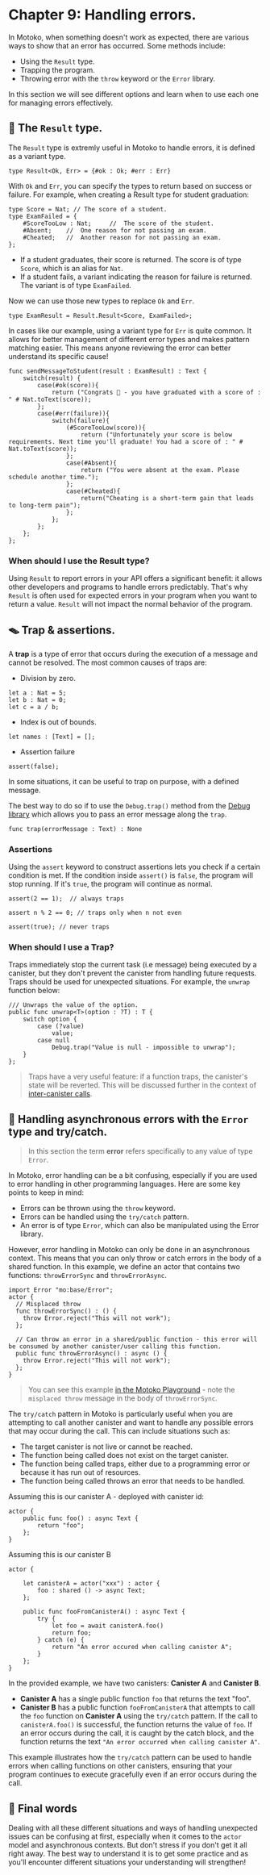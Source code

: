 # Chapter 9: Handling errors.
In Motoko, when something doesn't work as expected, there are various ways to show that an error has occurred. Some methods include:
- Using the `Result` type.  
- Trapping the program. 
- Throwing error with the `throw` keyword or the `Error` library.


In this section we will see different options and learn when to use each one for managing errors effectively.
## 🚥 The `Result` type.
The `Result` type is extremly useful in Motoko to handle errors, it is defined as a variant type. 
```motoko
type Result<Ok, Err> = {#ok : Ok; #err : Err}
```
With `Ok` and `Err`, you can specify the types to return based on success or failure. For example, when creating a Result type for student graduation:

```motoko
type Score = Nat; // The score of a student. 
type ExamFailed = {
    #ScoreTooLow : Nat;     //  The score of the student. 
    #Absent;    //  One reason for not passing an exam.
    #Cheated;   //  Another reason for not passing an exam.
};
```
- If a student graduates, their score is returned. The score is of type `Score`, which is an alias for `Nat`.
- If a student fails, a variant indicating the reason for failure is returned. The variant is of type `ExamFailed`.

Now we can use those new types to replace `Ok` and `Err`.
```motoko
type ExamResult = Result.Result<Score, ExamFailed>;
```
In cases like our example, using a variant type for `Err` is quite common. It allows for better management of different error types and makes pattern matching easier. This means anyone reviewing the error can better understand its specific cause!
```motoko
func sendMessageToStudent(result : ExamResult) : Text {
    switch(result) {
        case(#ok(score)){
            return ("Congrats 🎉 - you have graduated with a score of : " # Nat.toText(score));
        };
        case(#err(failure)){
            switch(failure){
                (#ScoreTooLow(score)){
                    return ("Unfortunately your score is below requirements. Next time you'll graduate! You had a score of : " # Nat.toText(score));
                };
                case(#Absent){
                    return ("You were absent at the exam. Please schedule another time.");
                };
                case(#Cheated){
                    return("Cheating is a short-term gain that leads to long-term pain");
                };
            };
        };
    };
};
```
### When should I use the Result type?
Using `Result` to report errors in your API offers a significant benefit: it allows other developers and programs to handle errors predictably. That's why `Result` is often used for expected errors in your program when you want to return a value. `Result` will not impact the normal behavior of the program.
## 🪤 Trap & assertions.
A **trap** is a type of error that occurs during the execution of a message and cannot be resolved. The most common causes of traps are:
- Division by zero.
```motoko
let a : Nat = 5;
let b : Nat = 0;
let c = a / b;
```
- Index is out of bounds. 
```motoko
let names : [Text] = [];
```
- Assertion failure
```motoko
assert(false);
```
In some situations, it can be useful to trap on purpose, with a defined message.

The best way to do so if to use the `Debug.trap()` method from the [Debug library](https://internetcomputer.org/docs/current/motoko/main/base/Debug) which allows you to pass an error message along the `trap`.
```motoko
func trap(errorMessage : Text) : None
```
### Assertions
Using the `assert` keyword to construct assertions lets you check if a certain condition is met. If the condition inside `assert()` is `false`, the program will stop running. If it's `true`, the program will continue as normal.
```motoko
assert(2 == 1);  // always traps
```
```motoko
assert n % 2 == 0; // traps only when n not even
```
```motoko
assert(true); // never traps
```
### When should I use a Trap?
Traps immediately stop the current task (i.e message) being executed by a canister, but they don't prevent the canister from handling future requests. Traps should be used for unexpected situations. For example, the `unwrap` function below:
```motoko
/// Unwraps the value of the option.
public func unwrap<T>(option : ?T) : T {
    switch option {
        case (?value)
            value;
        case null
            Debug.trap("Value is null - impossible to unwrap");
    }
};
```
> Traps have a very useful feature: if a function traps, the canister's state will be reverted. This will be discussed further in the context of [inter-canister calls](https://nnri3-7qaaa-aaaaj-qa3qa-cai.icp0.io/motoko_theory/chapter-11/CHAPTER-11.html).

## 🔀 Handling asynchronous errors with the `Error` type and try/catch.
> In this section the term **error** refers specifically to any value of type `Error`.

In Motoko, error handling can be a bit confusing, especially if you are used to error handling in other programming languages. Here are some key points to keep in mind:

- Errors can be thrown using the `throw` keyword.
- Errors can be handled using the `try/catch` pattern.
- An error is of type `Error`, which can also be manipulated using the Error library.

However, error handling in Motoko can only be done in an asynchronous context. This means that you can only throw or catch errors in the body of a shared function.
In this example, we define an actor that contains two functions: `throwErrorSync` and `throwErrorAsync`. 
```motoko
import Error "mo:base/Error";
actor {
  // Misplaced throw 
  func throwErrorSync() : () {
    throw Error.reject("This will not work");
  };

  // Can throw an error in a shared/public function - this error will be consumed by another canister/user calling this function.
  public func throwErrorAsync() : async () {
    throw Error.reject("This will not work");
  };
}
```
> You can see this example [in the Motoko Playground](https://m7sm4-2iaaa-aaaab-qabra-cai.ic0.app/?tag=907568632) - note the `misplaced throw` message in the body of `throwErrorSync`.

The `try/catch` pattern in Motoko is particularly useful when you are attempting to call another canister and want to handle any possible errors that may occur during the call. This can include situations such as:

- The target canister is not live or cannot be reached.
- The function being called does not exist on the target canister.
- The function being called traps, either due to a programming error or because it has run out of resources.
- The function being called throws an error that needs to be handled.

Assuming this is our canister A - deployed with canister id: 
```motoko
actor {
    public func foo() : async Text {
        return "foo";
    };   
}
```
Assuming this is our canister B
```motoko
actor {

    let canisterA = actor("xxx") : actor {
        foo : shared () -> async Text;
    };

    public func fooFromCanisterA() : async Text {
        try {
            let foo = await canisterA.foo()
            return foo;
        } catch (e) {
            return "An error occured when calling canister A";
        }
    };   
}
```
In the provided example, we have two canisters: **Canister A** and **Canister B**. 
- **Canister A** has a single public function `foo` that returns the text "foo". 
- **Canister B** has a public function `fooFromCanisterA` that attempts to call the `foo` function on **Canister A** using the `try/catch` pattern. If the call to `canisterA.foo()` is successful, the function returns the value of `foo`. If an error occurs during the call, it is caught by the catch block, and the function returns the text `"An error occurred when calling canister A"`.

This example illustrates how the `try/catch` pattern can be used to handle errors when calling functions on other canisters, ensuring that your program continues to execute gracefully even if an error occurs during the call.

## 🤔 Final words 
Dealing with all these different situations and ways of handling unexpected issues can be confusing at first, especially when it comes to the `actor` model and asynchronous contexts. But don't stress if you don't get it all right away. The best way to understand it is to get some practice and as you'll encounter different situations your understanding will strengthen! 

